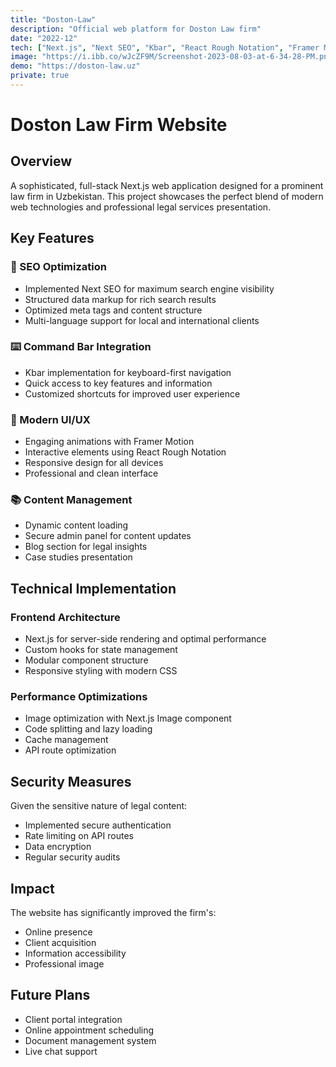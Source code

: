 ```yaml
---
title: "Doston-Law"
description: "Official web platform for Doston Law firm"
date: "2022-12"
tech: ["Next.js", "Next SEO", "Kbar", "React Rough Notation", "Framer Motion"]
image: "https://i.ibb.co/wJcZF9M/Screenshot-2023-08-03-at-6-34-28-PM.png"
demo: "https://doston-law.uz"
private: true
---
```


# Doston Law Firm Website

## Overview
A sophisticated, full-stack Next.js web application designed for a prominent law firm in Uzbekistan. This project showcases the perfect blend of modern web technologies and professional legal services presentation.

## Key Features

### 🎯 SEO Optimization
- Implemented Next SEO for maximum search engine visibility
- Structured data markup for rich search results
- Optimized meta tags and content structure
- Multi-language support for local and international clients

### ⌨️ Command Bar Integration
- Kbar implementation for keyboard-first navigation
- Quick access to key features and information
- Customized shortcuts for improved user experience

### 💫 Modern UI/UX
- Engaging animations with Framer Motion
- Interactive elements using React Rough Notation
- Responsive design for all devices
- Professional and clean interface

### 📚 Content Management
- Dynamic content loading
- Secure admin panel for content updates
- Blog section for legal insights
- Case studies presentation

## Technical Implementation

### Frontend Architecture
- Next.js for server-side rendering and optimal performance
- Custom hooks for state management
- Modular component structure
- Responsive styling with modern CSS

### Performance Optimizations
- Image optimization with Next.js Image component
- Code splitting and lazy loading
- Cache management
- API route optimization

## Security Measures

Given the sensitive nature of legal content:
- Implemented secure authentication
- Rate limiting on API routes
- Data encryption
- Regular security audits

## Impact

The website has significantly improved the firm's:
- Online presence
- Client acquisition
- Information accessibility
- Professional image

## Future Plans
- Client portal integration
- Online appointment scheduling
- Document management system
- Live chat support 